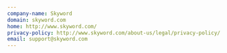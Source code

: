```yaml
---
company-name: Skyword
domain: skyword.com
home: http://www.skyword.com/
privacy-policy: http://www.skyword.com/about-us/legal/privacy-policy/
email: support@skyword.com
---
```





